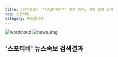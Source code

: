 ```yaml
---
title: (이슈클립) '**스포티비**' 관련 이슈, 기사 모아 보기
tag: 스포티비
category: 이슈클리핑
---
```

![wordcloud](https://s3.ap-northeast-2.amazonaws.com/lyrics101-wordcloud/2018-10-04-1538595487.png)
![news_img](https://user-images.githubusercontent.com/42597476/44507050-1206f400-a6e4-11e8-8d98-7ffbfebb353f.png)
## **'**스포티비**'** 뉴스속보 검색결과

